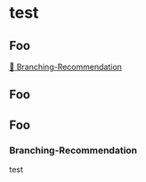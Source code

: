 # test

## Foo

[:open_file_folder: Branching-Recommendation](###Branching-Recommendation)


## Foo

## Foo


### Branching-Recommendation

test
